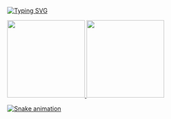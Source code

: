 
[![Typing SVG](https://readme-typing-svg.demolab.com?font=Fira+Code&pause=1000&width=435&lines=Hi%2C+I'm+Pedro+Henrique)](https://git.io/typing-svg)

<div>
<a href="https://github.com/dev-pedrohenrique">
<img loading="lazy" height="180em" src="https://github-readme-stats.vercel.app/api/top-langs/?username=dev-pedro-henrique&layout=compact&langs_count=7&theme=radical"/>
<img loading="lazy" height="180em" src="https://github-readme-stats.vercel.app/api?username=dev-pedrohenrique&show_icons=true&theme=radical&include_all_commits=true&count_private=true"/>
</div>

![Snake animation](https://github.com/seu-usuário-aqui/seu-usuário-aqui/blob/output/github-contribution-grid-snake.svg)
